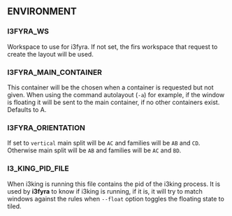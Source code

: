 
## ENVIRONMENT

### I3FYRA_WS

Workspace to use for i3fyra. If not set, the firs
workspace that request to create the layout will
be used.

### I3FYRA_MAIN_CONTAINER  

This container will be the chosen when a container
is requested but not given. When using the command
autolayout (`-a`) for example, if the window is
floating it will be sent to the main container, if
no other containers exist. Defaults to A.

### I3FYRA_ORIENTATION  

If set to `vertical` main split will be `AC` and
families will be `AB` and `CD`. Otherwise main
split will be `AB` and families will be `AC` and
`BD`.

### I3_KING_PID_FILE  

When i3king is running this file contains the pid
of the i3king process. It is used by **i3fyra** to
know if i3king is running, if it is, it will try
to match windows against the rules when `--float`
option toggles the floating state to tiled.
